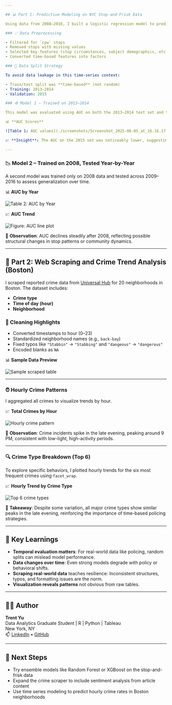 ```yaml
---

## 📊 Part 1: Predictive Modeling on NYC Stop-and-Frisk Data

Using data from 2008–2016, I built a logistic regression model to predict whether a weapon was found during a police stop. The data was filtered to focus on stops involving a suspected criminal possession of a weapon (`cpw`), and cleaned to ensure completeness.

### ✅ Data Preprocessing

- Filtered for `cpw` stops
- Removed stops with missing values
- Selected key features (stop circumstances, subject demographics, etc.)
- Converted time-based features into factors

### 📁 Data Split Strategy

To avoid data leakage in this time-series context:

- Train/test split was **time-based** (not random)
- Training: 2013–2014  
- Validation: 2015

### ⚙️ Model 1 – Trained on 2013–2014

This model was evaluated using AUC on both the 2013–2014 test set and the held-out 2015 data.

📊 **AUC Scores**

![Table 1: AUC values](./screenshots/Screenshot_2025-06-05_at_16.16.17.png)

📈 **Insight**: The AUC on the 2015 set was noticeably lower, suggesting that predictive power drops over time due to changing patterns in policing or stop conditions.

---
```


### 📉 Model 2 – Trained on 2008, Tested Year-by-Year

A second model was trained only on 2008 data and tested across 2009–2016 to assess generalization over time.

📊 **AUC by Year**

![Table 2: AUC by Year](./screenshots/Screenshot_2025-06-05_at_16.16.28.png)

📈 **AUC Trend**

![Figure: AUC line plot](./screenshots/Screenshot_2025-06-05_at_16.16.39.png)

🔎 **Observation**: AUC declines steadily after 2008, reflecting possible structural changes in stop patterns or community dynamics.

---

## 🌇 Part 2: Web Scraping and Crime Trend Analysis (Boston)

I scraped reported crime data from [Universal Hub](https://www.universalhub.com/crime/home.html) for 20 neighborhoods in Boston. The dataset includes:

- **Crime type**
- **Time of day (hour)**
- **Neighborhood**

### 🧹 Cleaning Highlights

- Converted timestamps to hour (0–23)
- Standardized neighborhood names (e.g., `back-bay`)
- Fixed typos like `"Stabbin"` → `"Stabbing"` and `"dangeous"` → `"dangerous"`
- Encoded blanks as `NA`

📊 **Sample Data Preview**

![Sample scraped table](./screenshots/Screenshot_2025-06-05_at_16.16.17.png)

---

### ⏰ Hourly Crime Patterns

I aggregated all crimes to visualize trends by hour.

📈 **Total Crimes by Hour**

![Hourly crime pattern](./screenshots/Screenshot_2025-06-05_at_16.16.28.png)

🧠 **Observation**: Crime incidents spike in the late evening, peaking around 9 PM, consistent with low-light, high-activity periods.

---

### 🔍 Crime Type Breakdown (Top 6)

To explore specific behaviors, I plotted hourly trends for the six most frequent crimes using `facet_wrap`.

📈 **Hourly Trend by Crime Type**

![Top 6 crime types](./screenshots/Screenshot_2025-06-05_at_16.16.39.png)

🧠 **Takeaway**: Despite some variation, all major crime types show similar peaks in the late evening, reinforcing the importance of time-based policing strategies.

---

## 🎯 Key Learnings

- **Temporal evaluation matters**: For real-world data like policing, random splits can mislead model performance.
- **Data changes over time**: Even strong models degrade with policy or behavioral shifts.
- **Scraping real-world data** teaches resilience: Inconsistent structures, typos, and formatting issues are the norm.
- **Visualization reveals patterns** not obvious from raw tables.

---

## 🧑‍💻 Author

**Trent Yu**  
Data Analytics Graduate Student | R | Python | Tableau  
New York, NY  
📫 [LinkedIn](https://linkedin.com/in/your-profile) • [GitHub](https://github.com/your-profile)

---

## 📌 Next Steps

- Try ensemble models like Random Forest or XGBoost on the stop-and-frisk data
- Expand the crime scraper to include sentiment analysis from article content
- Use time series modeling to predict hourly crime rates in Boston neighborhoods
